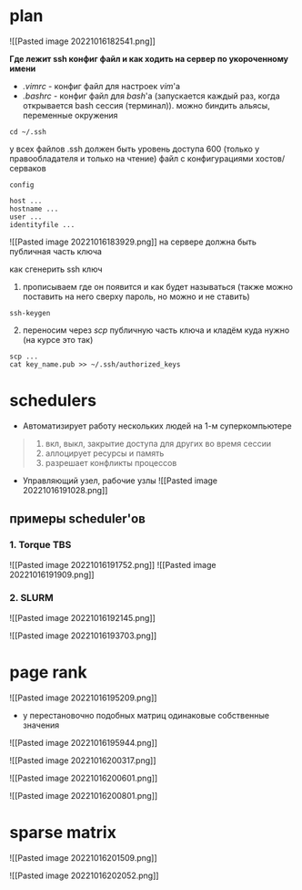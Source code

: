 # plan

![[Pasted image 20221016182541.png]]


**Где лежит ssh конфиг файл и как ходить на сервер по укороченному имени**
 - _.vimrc_ - конфиг файл для настроек _vim_'а
 - _.bashrc_ - конфиг файл для _bash_'а (запускается каждый раз, когда открывается bash сессия (терминал)). можно биндить альясы, переменные окружения
```
cd ~/.ssh
```
у всех файлов .ssh должен быть уровень доступа 600 (только у правообладателя и только на чтение)
файл с конфигурациями хостов/серваков
```
config
```
```
host ...
hostname ...
user ...
identityfile ...
```
![[Pasted image 20221016183929.png]]
на сервере должна быть публичная часть ключа

как сгенерить ssh ключ
1. прописываем где он появится и как будет называться (также можно поставить на него сверху пароль, но можно и не ставить)
```
ssh-keygen
```
2. переносим через _scp_ публичную часть ключа и кладём куда нужно
(на курсе это так)
```
scp ...
cat key_name.pub >> ~/.ssh/authorized_keys
```



# schedulers

- Автоматизирует работу нескольких людей на 1-м суперкомпьютере 
> 1. вкл, выкл, закрытие доступа для других во время сессии
> 2. аллоцирует ресурсы и память
> 3. разрешает конфликты процессов

- Управляющий узел, рабочие узлы
![[Pasted image 20221016191028.png]]


## примеры scheduler'ов

### 1.  Torque TBS
![[Pasted image 20221016191752.png]]
![[Pasted image 20221016191909.png]]



### 2. SLURM

![[Pasted image 20221016192145.png]]

![[Pasted image 20221016193703.png]]



# page rank

![[Pasted image 20221016195209.png]]


- у перестановочно подобных матриц одинаковые собственные значения

![[Pasted image 20221016195944.png]]

![[Pasted image 20221016200317.png]]

![[Pasted image 20221016200601.png]]

![[Pasted image 20221016200801.png]]



# sparse matrix

![[Pasted image 20221016201509.png]]

![[Pasted image 20221016202052.png]]
























































































































 